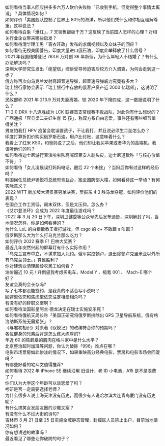 如何看待当事人回应拼多多六万人砍价失败称「已收到手机，但觉得整个事情太离谱」？具体情况如何？  
如何评价「美国舰队控制了世界上 80％的海洋，所以他们凭什么和你相互理解尊重」这种说法？  
如何看待白象「爆红」，7 天销售额破千万？这反映了当前国人怎样的心理？对相关行业企业带来哪些启发？  
如何看待清华理工男「宵衣旰政」发布的求偶视频以及众妹子的回应？  
如何看待无视美国警告，印度大量进口俄石油，印度此举释放了什么信号？  
2021 年我国结婚登记 763.6 万对创 36 年新低，为什么年轻人不结婚了？有什么办法解决吗？  
深圳大学研究生发出「绝望信」控诉受导师迫害后校方介入调查，为何会走到这一步？  
俄方称再次向乌克兰发射高超音速导弹，超音速导弹威力究竟有多大？  
瑞士银行家协会表示「瑞士银行中存放的俄客户资产近 2000 亿瑞郎」，这说明了什么？  
民政部称 2021 年 213.9 万对夫妻离婚，较 2020 年下降四成，这一数据说明了什么？  
T1 2:0 DRX 十八连胜成为 LCK 联赛首支常规赛不败战队，对此你有什么想说的？  
广西通报「容县梁二夫妇生育 15 孩」，称双方系自由恋爱，事件还有哪些细节值得关注？  
男友怕我打 HPV 疫苗会耽误要孩子，不让我打，并且说必须生二胎怎么办？  
印度打算折扣价购买俄罗斯石油，用卢比付账，这意味着什么？  
我看上了红米 K50，和爸妈说了之后，他们却让我买苹果或者华为的高端机，我该听他们的吗？  
如何看待迪士尼游行表演啦啦队高喊印第安人剥头皮，迪士尼道歉称「与核心价值不符」？  
如何看待「女儿凌晨误打妈妈电话，醒后 22 个未接」？当妈后你有过这样的经历吗？  
韩国候任总统尹锡悦将总统府青瓦台，搬至国防部大楼，如何看待这一举动？有何实际意义？  
2022 WTT 新加坡大满贯赛男单决赛，樊振东 4:3 胜马龙夺冠，如何评价他们的表现？  
在国企工作工资低，周末双休，但是太压抑，怎么办？  
《艾尔登法环》会成为 2022 年度最佳游戏吗？  
2022 年 3 月 20 日下午，深圳卫健委等公众号先后发布通告，深圳解封了吗，当地情况怎样，你是如何看待的？  
为什么 LoL 的白银敢教王者打游戏，但 csgo 的 c+ 不敢跟 s 叫嚣？  
俄罗斯那么大为什么打乌克兰那么吃力？  
如何评价 2022 赛季 F1 巴林大奖赛？  
最近几年突然兴起的屏幕灯有什么实际作用？  
「乌克兰宣布中立，不谋求加入北约。俄军实控顿卢，退出除顿卢克里米亚以外所有乌克兰领土。」算谁胜利？  
你对建筑业清理超龄农民工如何看？  
油价逼近 10 元 / 升倒逼我考虑买电车，Model Y 、极氪 001 、 Mach-E 哪个好？  
友谊会真的会长存吗?  
写了七本都没能签约，是我真的不适合写小说吗？  
回避型依恋和焦虑型依恋注定相爱相杀吗？  
有没有好的辞职文案啊？  
如何看待法国影星阿兰·德龙决定在瑞士实施安乐死？  
如何看待俄航天局长称「美国正研究将俄罗斯排除出 GPS 卫星导航系统，俄有格洛纳斯系统无需紧张」？  
《与君初相识》对原著《驭鲛记》的改编符合你的预期吗？  
各位健身的兄弟后背是怎么练大练厚的?  
年近 60 的陈鹤皋的肌肉在格斗家中是什么水平？  
北京整治超时加班等问题，你认为破除「996」难点在哪？  
电影市场票房如此惨淡的情况下，如果重映高分经典电影，票房和电影市场会回暖吗？  
有哪些好看的宅斗文值得推荐?  
如何看待 2022 年 iPhone SE 继续沿用 旧设计，老 ID 小电池，A15 是不是浪费了？  
你们认为大学这个年龄可以谈恋爱了吗？  
考研是否一定需要选择老师？  
为什么很多人说上海天津没有历史，而很少有人说哈尔滨大连青岛厦门没有历史呢？  
有什么搞笑女发朋友圈的沙雕文案？  
有没有什么不烂大街的诗句?  
吉林市 3 月 21 日至 25 日实施全域静态管理，封控区人员禁止出户，目前当地情况如何？  
你有想讲述的故事吗？  
最近看见了哪些让你破防的句子？  
